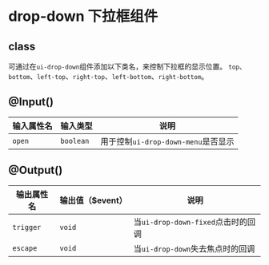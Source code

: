 # drop-down 下拉框组件

## class
可通过在`ui-drop-down`组件添加以下类名，来控制下拉框的显示位置。
`top`、`bottom`、`left-top`、`right-top`、`left-bottom`、`right-bottom`。

## @Input()

| 输入属性名 | 输入类型  | 说明    |
| --        | --        | --        |
| `open`      | `boolean`   | 用于控制`ui-drop-down-menu`是否显示 |

## @Output()
| 输出属性名 | 输出值（$event）  | 说明    |
| --        | --        | --        |
| `trigger` | `void`   | 当`ui-drop-down-fixed`点击时的回调 |
| `escape` | `void`   | 当`ui-drop-down`失去焦点时的回调 |